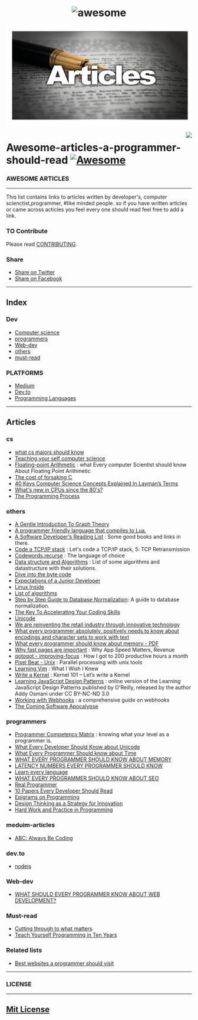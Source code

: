 
<h1 align="center">
	<br>
	<img width="200" src="https://cdn.rawgit.com/sindresorhus/awesome/master/media/logo.svg" alt="awesome">
	<br>
</h1>
<p 
align="center"><img width=100% height="270" src="articles.jpg">
</p>

<img align="right" src="https://github.com/Daveads/awesome-articles-a-programmer-should-read/blob/master/icon.jpg" />

# Awesome-articles-a-programmer-should-read [![Awesome](https://cdn.rawgit.com/sindresorhus/awesome/d7305f38d29fed78fa85652e3a63e154dd8e8829/media/badge.svg)](https://github.com/sindresorhus/awesome)


### AWESOME ARTICLES 
------------

This list contains links to articles written by developer's, computer scienctist,programmer, #like minded people.
so if you have written articles or came across acticles you feel every one should read feel free to add a link. 
 


### TO Contribute

Please read [CONTRIBUTING](/CONTRIBUTING.md).

### Share
+ [Share on Twitter](http://twitter.com/home?status=https://github.com/Daveads/awesome-articles-a-programmer-should-read)
+ [Share on Facebook](http://www.facebook.com/sharer/sharer.php?s=100&p[url]=https://github.com/Daveads/awesome-articles-a-programmer-should-read)



---------------------
Index
---------------------
### Dev
- [Computer science](#cs)
- [programmers](#programmers)
- [Web-dev](#Web-dev)
- [others](#others)
- [must-read](#Must-read)

### PLATFORMS
- [Medium](#meduim-articles)
- [Dev.to](#dev.to)
- [Programming Languages](#)


--------------------
Articles
--------------------

### cs
- [what cs majors should know](http://matt.might.net/articles/what-cs-majors-should-know/)
- [Teaching your self computer science](https://teachyourselfcs.com/)
- [Floating-point Arithmetic](https://docs.oracle.com/cd/E19957-01/806-3568/ncg_goldberg.html) : what Every computer Scientist should know About     	Floating Point Arithmetic
- [The cost of forsaking C](https://blog.bradfieldcs.com/the-cost-of-forsaking-c-113986438784)
- [40 Keys Computer Science Concepts Explained In Layman’s Terms](http://carlcheo.com/compsci)
- [What's new in CPUs since the 80's?](https://danluu.com/new-cpu-features/)
- [The Programming Process](http://www.cs.bham.ac.uk/~rxb/java/intro/2programming.html)



### others

- [A Gentle Introduction To Graph Theory](https://dev.to/vaidehijoshi/a-gentle-introduction-to-graph-theory)
- [A programmer friendly language that compiles to Lua.](http://moonscript.org)
- [A Software Developer’s Reading List](https://stevewedig.com/2014/02/03/software-developers-reading-list/) : Some good books and links in there.
- [Code a TCP/IP stack](http://www.saminiir.com/lets-code-tcp-ip-stack-5-tcp-retransmission/) : Let's code a TCP/IP stack, 5: TCP Retransmission
- [Codewords.recurse](https://codewords.recurse.com/issues/four/the-language-of-choice) : The language of choice
- [Data structure and Algorithms](https://techiedelight.quora.com/500-Data-Structures-and-Algorithms-practice-problems-and-their-solutions) : List of some algorithms and datastructure with their solutions.
- [Dive into the byte code](https://www.wikiwand.com/en/Java_bytecode)
- [Expectations of a Junior Developer](http://blog.thefirehoseproject.com/posts/expectations-of-a-junior-developer/)
- [Linux Inside](https://0xax.gitbooks.io/linux-insides/content/Booting/linux-bootstrap-1.html)
- [List of algorithms](https://www.wikiwand.com/en/List_of_algorithms)
- [Step by Step Guide to Database Normalization](https://www.databasestar.com/normalization-in-dbms/): A guide to database normalization.
- [The Key To Accelerating Your Coding Skills](http://blog.thefirehoseproject.com/posts/learn-to-code-and-be-self-reliant/)
- [Unicode](https://www.joelonsoftware.com/2003/10/08/the-absolute-minimum-every-software-developer-absolutely-positively-must-know-about-unicode-and-character-sets-no-excuses/)
- [We are reinventing the retail industry through innovative technology](http://multithreaded.stitchfix.com)
- [What every programmer absolutely, positively needs to know about encodings and character sets to work with text](http://kunststube.net/encoding/)
- [What every programmer should know about memory - PDF](http://futuretech.blinkenlights.nl/misc/cpumemory.pdf)
- [Why fast pages are important](https://fly.io/articles/why-fast-pages-are-important/) : Why App Speed Matters, Revenue
- [qotoqot - improving-focus](https://qotoqot.com/blog/improving-focus/) : How I got to 200 productive hours a month
- [Pixel Beat - Unix](http://www.pixelbeat.org/docs/unix-parallel-tools.html) : Parallel processing with unix tools
- [Learning Vim](https://hackernoon.com/learning-vim-what-i-wish-i-knew-b5dca186bef7) : What I Wish I Knew
- [Write a Kernel](http://arjunsreedharan.org/post/82710718100/kernel-101-lets-write-a-kernel) : Kernel 101 – Let’s write a Kernel
- [Learning JavaScript Design Patterns](https://addyosmani.com/resources/essentialjsdesignpatterns/book/) : online version of the Learning JavaScript Design Patterns published by O'Reilly, released by the author Addy Osmani under CC BY-NC-ND 3.0
- [Working with Webhooks](https://requestbin.com/blog/working-with-webhooks/) : a comprehensive guide on webhooks
- [The Coming Software Apocalypse](https://www.theatlantic.com/technology/archive/2017/09/saving-the-world-from-code/540393/)

### programmers
- [Programmer Competency Matrix](http://sijinjoseph.com/programmer-competency-matrix/) : knowing what your level as a programmer is.
- [What Every Developer Should Know about Unicode](https://www.joelonsoftware.com/2003/10/08/the-absolute-minimum-every-software-developer-positively-must-know-about-unicode-and-character-sets-no-excuses/)
- [What Every Programmer Should know about Time](https://unix4lyfe.org/time/?v=1)
- [WHAT EVERY PROGRAMMER SHOULD KNOW ABOUT MEMORY](https://akkadia.org/drepper/cpumemory.pdf) 
- [LATENCY NUMBERS EVERY PROGRAMMER SHOULD KNOW](https://people.eecs.berkeley.edu/~rcs/research/interactive_latency.html)
- [Learn every language](https://blog.bradfieldcs.com/in-2017-learn-every-language-59b11f68eee)
- [WHAT EVERY PROGRAMMER SHOULD KNOW ABOUT SEO](http://katemats.com/what-every-programmer-should-know-about-seo/)
- [Real Programmer](http://wiki.c2.com/?RealProgrammer)
- [10 Papers Every Developer Should Read](https://michaelfeathers.silvrback.com/10-papers-every-developer-should-read-at-least-twice)
- [Epigrams on Programming](http://pu.inf.uni-tuebingen.de/users/klaeren/epigrams.html)
- [Design Thinking as a Strategy for Innovation](https://www.creativityatwork.com/design-thinking-strategy-for-innovation/)
- [Hard Work and Practice in Programming](http://radar.oreilly.com/2008/12/hard-work-and-practice-in-programming.html)

### meduim-articles
- [ABC: Always Be Coding](https://medium.com/always-be-coding/abc-always-be-coding-d5f8051afce2)

### dev.to
- [nodejs](https://dev.to/jorge_rockr/everything-you-need-to-know-about-node-js-lnc#theproblemwithcpuintensivetasks)

### Web-dev
- [WHAT SHOULD EVERY PROGRAMMER KNOW ABOUT WEB DEVELOPMENT?](https://softwareengineering.stackexchange.com/questions/46716/what-technical-details-should-a-programmer-of-a-web-application-consider-before)


### Must-read
- [Cutting through to what matters](https://ozwrites.com/knives/)
- [Teach Yourself Programming in Ten Years](http://norvig.com/21-days.html)


### Related lists
- [Best websites a programmer should visit](https://github.com/sdmg15/Best-websites-a-programmer-should-visit/blob/master/README.md)
-----------------
### LICENSE
-----------------
[Mit License](https://github.com/Daveads/awesome-articles-a-programmer-should-read/blob/master/LICENSE)
-----------------
